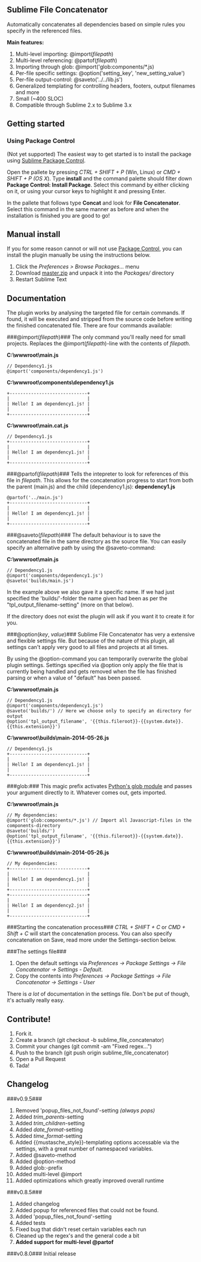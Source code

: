 Sublime File Concatenator
-------------------------------------------------------------------------------------------------------------

Automatically concatenates all dependencies based on simple rules you specify in the referenced files.

**Main features:**
1. Multi-level importing: @import(*filepath*)
2. Multi-level referencing: @partof(*filepath*)
3. Importing through glob: @import('glob:components/*.js)
4. Per-file specific settings: @option('setting_key', 'new_setting_value')
5. Per-file output-control: @saveto('../../lib.js')
6. Generalized templating for controlling headers, footers, output filenames and more
7. Small (~400 SLOC)
8. Compatible through Sublime 2.x to Sublime 3.x 

## Getting started ##

### Using Package Control ###
(Not yet supported)
The easiest way to get started is to install the package using [Sublime Package Control](https://sublime.wbond.net/).

Open the pallete by pressing *CTRL + SHIFT + P* (Win, Linux) or *CMD + SHIFT + P (OS X*). Type **install** and the command palette should filter down **Package Control: Install Package**.
Select this command by either clicking on it, or using your cursor keys to highlight it and pressing Enter. 

In the pallete that follows type **Concat** and look for **File Concatenator**. Select this command in the same manner as before and when the installation is finished you are good to go!

## Manual install ##
If you for some reason cannot or will not use [Package Control](https://sublime.wbond.net/), you can install the plugin manually be using the instructions below.

 1. Click the *Preferences > Browse Packages…* menu
 2. Download [master.zip](https://github.com/unkelpehr/sublime-file-concatenator/archive/master.zip) and unpack it into the *Packages/* directory
 3. Restart Sublime Text

## Documentation ##
The plugin works by analysing the targeted file for certain commands. If found, it will be executed and stripped from the source code before writing the finished concatenated file. There are four commands available:

###@import(*filepath*)###
The only command you'll really need for small projects. Replaces the @import(*filepath*)-line with the contents of *filepath*.

**C:\wwwroot\main.js**
```
// Dependency1.js
@import('components/dependency1.js')
```

**C:\wwwroot\components\dependency1.js**
```
+-----------------------------+
|                             |
| Hello! I am dependency1.js! |
|                             |
+-----------------------------+
```

**C:\wwwroot\main.cat.js**
```
// Dependency1.js
+-----------------------------+
|                             |
| Hello! I am dependency1.js! |
|                             |
+-----------------------------+
```

###@partof(*filepath*)###
Tells the intepreter to look for references of this file in *filepath*.
This allows for the concatenation progress to start from both the parent (main.js) and the child (dependency1.js):
**dependency1.js**
```
@partof('../main.js')
+-----------------------------+
|                             |
| Hello! I am dependency1.js! |
|                             |
+-----------------------------+
```

###@saveto(*filepath*)###
The default behaviour is to save the concatenated file in the same directory as the source file.
You can easily specify an alternative path by using the @saveto-command:

**C:\wwwroot\main.js**
```
// Dependency1.js
@import('components/dependency1.js')
@saveto('builds/main.js')
```

In the example above we also gave it a specific name. If we had just specified the 'builds/'-folder the name given had been as per the "tpl_output_filename-setting" (more on that below).

If the directory does not exist the plugin will ask if you want it to create it for you.

###@option(*key*, *value*)###
Sublime File Concatenator has very a extensive and flexible settings file. But because of the nature of this plugin, all settings can't apply very good to all files and projects at all times.

By using the @option-command you can temporarily overwrite the global plugin settings.
Settings specified via @option only apply the file that is currently being handled and gets removed when the file has finished parsing or when a value of "default" has been passed.

**C:\wwwroot\main.js**
```
// Dependency1.js
@import('components/dependency1.js')
@saveto('builds/') // Here we choose only to specify an directory for output
@option('tpl_output_filename', '{{this.fileroot}}-{{system.date}}.{{this.extension}}')
```

**C:\wwwroot\builds\main-2014-05-26.js**
```
// Dependency1.js
+-----------------------------+
|                             |
| Hello! I am dependency1.js! |
|                             |
+-----------------------------+
```

###glob:###
This magic prefix activates [Python's glob module](https://docs.python.org/2/library/glob.html) and passes your argument directly to it. Whatever comes out, gets imported.

**C:\wwwroot\main.js**
```
// My dependencies:
@import('glob:components/*.js') // Import all Javascript-files in the components-directory 
@saveto('builds/')
@option('tpl_output_filename', '{{this.fileroot}}-{{system.date}}.{{this.extension}}')
```
**C:\wwwroot\builds\main-2014-05-26.js**
```
// My dependencies:
+-----------------------------+
|                             |
| Hello! I am dependency1.js! |
|                             |
+-----------------------------+
+-----------------------------+
|                             |
| Hello! I am dependency2.js! |
|                             |
+-----------------------------+
```

###Starting the concatenation process###
*CTRL + SHIFT + C* or *CMD + Shift + C* will start the concatenation process. You can also specify concatenation on Save, read more under the Settings-section below.

###The settings file###
1. Open  the default settings via *Preferences -> Package Settings -> File Concatenator -> Settings - Default*.
2. Copy the contents into *Preferences -> Package Settings -> File Concatenator -> Settings - User*

There is *a lot* of documentation in the settings file. Don't be put of though, it's actually really easy.

## Contribute! ##
 1. Fork it.
 2. Create a branch (git checkout -b sublime_file_concatenator)
 3. Commit your changes (git commit -am "Fixed regex...")
 4. Push to the branch (git push origin sublime_file_concatenator)
 5. Open a Pull Request
 5. Tada!

## Changelog ##
###v0.9.5###
 1. Removed 'popup_files_not_found'-setting *(always pops)*
 2. Added *trim_parents*-setting
 3. Added *trim_children*-setting
 4. Added *date_format*-setting
 5. Added *time_format*-setting
 6. Added {{mustasche_style}}-templating options accessable via the settings, with a great number of namespaced variables.
 7. Added @saveto-method
 8. Added @option-method
 9. Added glob:-prefix
 10. Added multi-level @import
 11. Added optimizations which greatly improved overall runtime
     
###v0.8.5###
 1. Added changelog
 2. Added popup for referenced files that could not be found.
 3. Added 'popup_files_not_found'-setting
 4. Added tests
 5. Fixed bug that didn't reset certain variables each run
 6. Cleaned up the regex's and the general code a bit
 7. **Added support for multi-level @partof**


###v0.8.0###
Initial release
